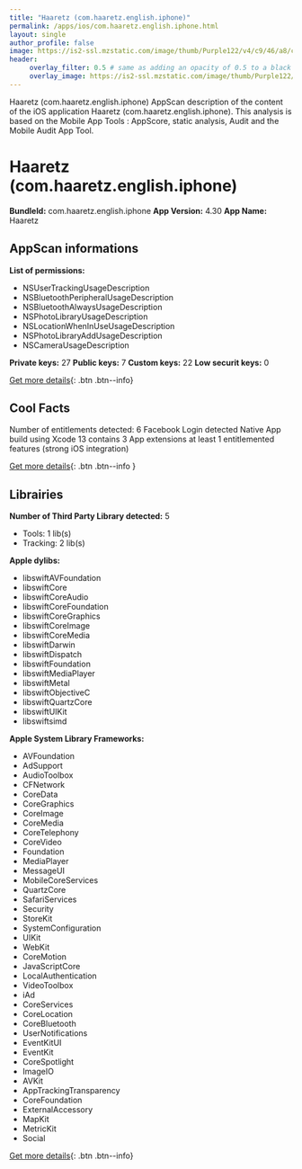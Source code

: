 ```yaml
---
title: "Haaretz (com.haaretz.english.iphone)"
permalink: /apps/ios/com.haaretz.english.iphone.html
layout: single
author_profile: false
image: https://is2-ssl.mzstatic.com/image/thumb/Purple122/v4/c9/46/a8/c946a804-a554-dae5-4656-b0ee3fd69860/AppIcon-0-0-1x_U007emarketing-0-0-0-5-0-0-sRGB-0-0-0-GLES2_U002c0-512MB-85-220-0-0.png/512x512bb.jpg
header: 
     overlay_filter: 0.5 # same as adding an opacity of 0.5 to a black background
     overlay_image: https://is2-ssl.mzstatic.com/image/thumb/Purple122/v4/c9/46/a8/c946a804-a554-dae5-4656-b0ee3fd69860/AppIcon-0-0-1x_U007emarketing-0-0-0-5-0-0-sRGB-0-0-0-GLES2_U002c0-512MB-85-220-0-0.png/512x512bb.jpg
---
```

Haaretz (com.haaretz.english.iphone) AppScan description of the content of the iOS application Haaretz (com.haaretz.english.iphone). This analysis is based on the Mobile App Tools : AppScore, static analysis, Audit and the Mobile Audit App Tool.

# Haaretz (com.haaretz.english.iphone)

**BundleId:** com.haaretz.english.iphone
**App Version:** 4.30
**App Name:** Haaretz


## AppScan informations 

**List of permissions:** 
- NSUserTrackingUsageDescription
- NSBluetoothPeripheralUsageDescription
- NSBluetoothAlwaysUsageDescription
- NSPhotoLibraryUsageDescription
- NSLocationWhenInUseUsageDescription
- NSPhotoLibraryAddUsageDescription
- NSCameraUsageDescription
  
  
**Private keys:** 27
**Public keys:** 7
**Custom keys:** 22
**Low securit keys:** 0
  
[Get more details](/pricing.html){: .btn .btn--info}

## Cool Facts

Number of entitlements detected: 6
Facebook Login detected
Native App
build using Xcode 13
contains 3 App extensions
at least 1 entitlemented features (strong iOS integration)
  
[Get more details](/pricing.html){: .btn .btn--info }

## Librairies 
**Number of Third Party Library detected:** 5
- Tools: 1 lib(s)
- Tracking: 2 lib(s)


**Apple dylibs:**
- libswiftAVFoundation
- libswiftCore
- libswiftCoreAudio
- libswiftCoreFoundation
- libswiftCoreGraphics
- libswiftCoreImage
- libswiftCoreMedia
- libswiftDarwin
- libswiftDispatch
- libswiftFoundation
- libswiftMediaPlayer
- libswiftMetal
- libswiftObjectiveC
- libswiftQuartzCore
- libswiftUIKit
- libswiftsimd


**Apple System Library Frameworks:**
- AVFoundation
- AdSupport
- AudioToolbox
- CFNetwork
- CoreData
- CoreGraphics
- CoreImage
- CoreMedia
- CoreTelephony
- CoreVideo
- Foundation
- MediaPlayer
- MessageUI
- MobileCoreServices
- QuartzCore
- SafariServices
- Security
- StoreKit
- SystemConfiguration
- UIKit
- WebKit
- CoreMotion
- JavaScriptCore
- LocalAuthentication
- VideoToolbox
- iAd
- CoreServices
- CoreLocation
- CoreBluetooth
- UserNotifications
- EventKitUI
- EventKit
- CoreSpotlight
- ImageIO
- AVKit
- AppTrackingTransparency
- CoreFoundation
- ExternalAccessory
- MapKit
- MetricKit
- Social


  
[Get more details](/pricing.html){: .btn .btn--info}

